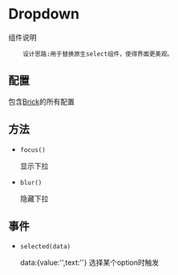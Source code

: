 # Dropdown

组件说明


        设计思路:用于替换原生select组件，使得界面更美观。


## 配置

包含[Brick](/etaoux/brix/tree/master/docs/brick.md)的所有配置


## 方法


* `focus()`

    显示下拉

* `blur()`

    隐藏下拉



## 事件

* `selected(data)`

    data:{value:'',text:''}
    选择某个option时触发






